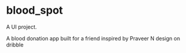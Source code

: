 # blood_spot

A UI project.

A blood donation app built for a friend inspired by Praveer N design on dribble
